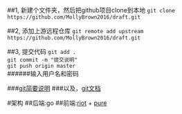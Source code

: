 
##1, 新建个文件夹，然后把github项目clone到本地
`git clone https://github.com/MollyBrown2016/draft.git`

##2, 添加上游远程仓库
`git remote add upstream https://github.com/MollyBrown2016/draft.git`

##3, 提交代码
`git add .`     
`git commit -m "提交说明"`    
`git push origin master`    
######输入用户名和密码

###[git简要说明](http://rogerdudler.github.io/git-guide/index.zh.html)
###以及，[git文档](https://git-scm.com/book/zh/v2)


#架构
##后端:go
##前端:[riot](http://riotjs.com/zh/) + [pure](http://purecss.io/)



